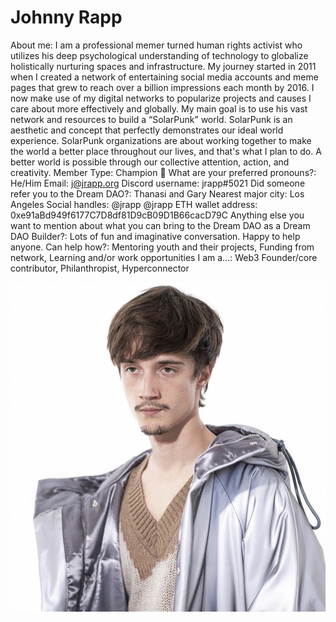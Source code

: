 # Johnny Rapp

About me: I am a professional memer turned human rights activist who utilizes his deep psychological understanding of technology to globalize holistically nurturing spaces and infrastructure. My journey started in 2011 when I created a network of entertaining social media accounts and meme pages that grew to reach over a billion impressions each month by 2016. I now make use of my digital networks to popularize projects and causes I care about more effectively and globally. My main goal is to use his vast network and resources to build a “SolarPunk” world. SolarPunk is an aesthetic and concept that perfectly demonstrates our ideal world experience. SolarPunk organizations are about working together to make the world a better place throughout our lives, and that's what I plan to do. A better world is possible through our collective attention, action, and creativity.
Member Type: Champion 🙌
What are your preferred pronouns?: He/Him
Email: j@jrapp.org
Discord username: jrapp#5021
Did someone refer you to the Dream DAO?: Thanasi and Gary
Nearest major city: Los Angeles
Social handles: @jrapp
@jrapp
ETH wallet address: 0xe91aBd949f6177C7D8df81D9cB09D1B66cacD79C
Anything else you want to mention about what you can bring to the Dream DAO as a Dream DAO Builder?: Lots of fun and imaginative conversation. Happy to help anyone.
Can help how?: Mentoring youth and their projects, Funding from network, Learning and/or work opportunities
I am a...: Web3 Founder/core contributor, Philanthropist, Hyperconnector

![johnny.jpeg](../../Dream%20DAO%20Voting%20Member%20List%201790792012994a419257db8f8a7807ff/%5BS2%5D%20Dream%20DAO%20Founding%20Voting%20Member%20List%202c05a57dde504a87a8ced236cce0b149/Johnny%20Rapp%20932814cd51f2485594557da54e911b77/johnny.jpeg)